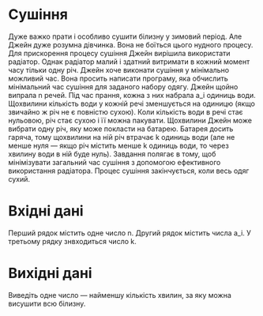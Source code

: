 # Сушіння

Дуже важко прати і особливо сушити білизну у зимовий період. Але Джейн дуже розумна дівчинка. Вона не боїться цього нудного процесу. Для прискорення процесу сушіння Джейн вирішила використати радіатор. Однак радіатор малий і здатний витримати в кожний момент часу тільки одну річ.
Джейн хоче виконати сушіння у мінімально можливий час. Вона просить написати програму, яка обчислить мінімальний час сушіння для заданого набору одягу.
Джейн щойно випрала n речей. Під час прання, кожна з них набрала a_i одиниць води. Щохвилини кількість води у кожній речі зменшується на одиницю (якщо звичайно ж річ не є повністю сухою). Коли кількість води в речі стає нульовою, річ стає сухою і її можна пакувати.
Щохвилини Джейн може вибрати одну річ, яку може покласти на батарею. Батарея досить гаряча, тому щохвилини на ній річ втрачає k одиниць води (але не менше нуля — якщо річ містить менше k одиниць води, то через хвилину води в ній буде нуль).
Завдання полягає в тому, щоб мінімізувати загальний час сушіння з допомогою ефективного використання радіатора. Процес сушіння закінчується, коли весь одяг сухий.

# Вхідні дані
Перший рядок містить одне число n. Другий рядок містить числа a_i. У третьому рядку знвходиться число k.

# Вихідні дані
Виведіть одне число — найменшу кількість хвилин, за яку можна висушити всю білизну.

